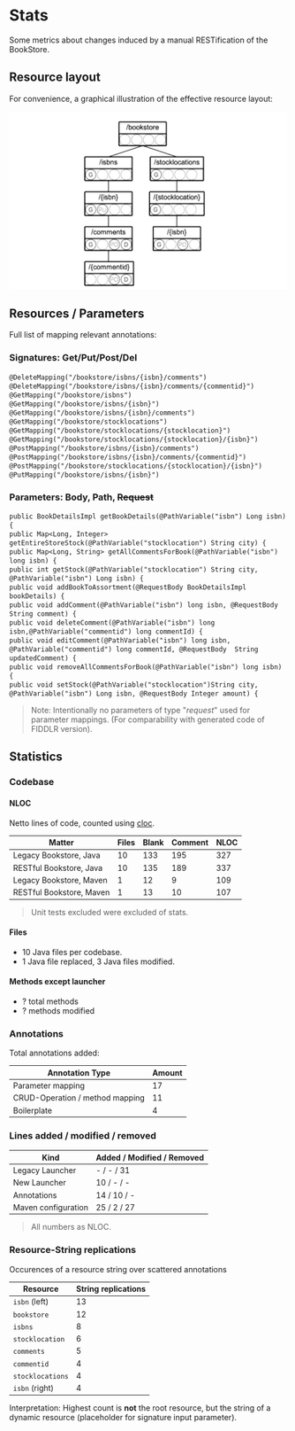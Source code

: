 # Stats

<link rel="stylesheet" type="text/css" media="all" href="figure.css" />

Some metrics about changes induced by a manual RESTification of the BookStore.

## Resource layout

For convenience, a graphical illustration of the effective resource layout:

![rtl](RTL-bookstore.png#figure)

## Resources / Parameters


Full list of mapping relevant annotations:

### Signatures: Get/Put/Post/Del

```
@DeleteMapping("/bookstore/isbns/{isbn}/comments")
@DeleteMapping("/bookstore/isbns/{isbn}/comments/{commentid}")
@GetMapping("/bookstore/isbns")
@GetMapping("/bookstore/isbns/{isbn}")
@GetMapping("/bookstore/isbns/{isbn}/comments")
@GetMapping("/bookstore/stocklocations")
@GetMapping("/bookstore/stocklocations/{stocklocation}")
@GetMapping("/bookstore/stocklocations/{stocklocation}/{isbn}")
@PostMapping("/bookstore/isbns/{isbn}/comments")
@PostMapping("/bookstore/isbns/{isbn}/comments/{commentid}")
@PostMapping("/bookstore/stocklocations/{stocklocation}/{isbn}")
@PutMapping("/bookstore/isbns/{isbn}")
```

### Parameters: Body, Path, ~~Request~~


```
public BookDetailsImpl getBookDetails(@PathVariable("isbn") Long isbn) {
public Map<Long, Integer> getEntireStoreStock(@PathVariable("stocklocation") String city) {
public Map<Long, String> getAllCommentsForBook(@PathVariable("isbn") long isbn) {
public int getStock(@PathVariable("stocklocation") String city, @PathVariable("isbn") Long isbn) {
public void addBookToAssortment(@RequestBody BookDetailsImpl bookDetails) {
public void addComment(@PathVariable("isbn") long isbn, @RequestBody String comment) {
public void deleteComment(@PathVariable("isbn") long isbn,@PathVariable("commentid") long commentId) {
public void editComment(@PathVariable("isbn") long isbn, @PathVariable("commentid") long commentId, @RequestBody  String updatedComment) {
public void removeAllCommentsForBook(@PathVariable("isbn") long isbn) {
public void setStock(@PathVariable("stocklocation")String city, @PathVariable("isbn") Long isbn, @RequestBody Integer amount) {
```

 > Note: Intentionally no parameters of type "*request*" used for parameter mappings. (For comparability with generated code of FIDDLR version).

## Statistics

### Codebase

#### NLOC

Netto lines of code, counted using [cloc](https://github.com/AlDanial/cloc).

| Matter | Files | Blank | Comment | NLOC |
|---|---|---|---|---|
| Legacy Bookstore, Java | 10 | 133 | 195 | 327 |
| RESTful Bookstore, Java |  10 | 135 | 189 | 337 |
| Legacy Bookstore, Maven | 1 | 12 | 9 | 109 |
| RESTful Bookstore, Maven | 1 | 13 | 10 | 107 |

 > Unit tests excluded were excluded of stats.

#### Files

 * 10 Java files per codebase.
 * 1 Java file replaced, 3 Java files modified.

#### Methods except launcher

 * ? total methods
 * ? methods modified

### Annotations

Total annotations added:

| Annotation Type | Amount |
|---|---|
| Parameter mapping | 17 |
| CRUD-Operation / method mapping | 11 |
| Boilerplate | 4 |

### Lines added / modified / removed

| Kind | Added / Modified / Removed |
|---|---|
| Legacy Launcher | - / - / 31 | 
| New Launcher | 10 / - / - |
| Annotations | 14 / 10 / - |
| Maven configuration | 25 / 2 / 27|

 > All numbers as NLOC.


### Resource-String replications

Occurences of a resource string over scattered annotations

| Resource | String replications |
|---|---|
| ```isbn``` (left) | 13 |
| ```bookstore``` | 12 |
| ```isbns``` | 8 |
| ```stocklocation``` | 6 |
| ```comments``` | 5 |
| ```commentid``` | 4 |
| ```stocklocations``` | 4 |
| ```isbn``` (right) | 4 |

Interpretation: Highest count is **not** the root resource, but the string of a dynamic resource (placeholder for signature input parameter).


